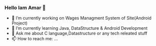 ### Hello Iam Amar 👋


- 🔭 I’m currently working on Wages Managment System of Site(Android Project)
- 🌱 I’m currently learning Java, DataStructure & Android Development
- 💬 Ask me about C language,Datastructure or any tech releated stuff
- 📫 How to reach me: ...
 
 
